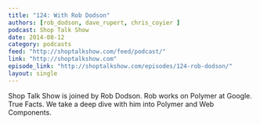 ```yaml
---
title: "124: With Rob Dodson"
authors: [rob_dodson, dave_rupert, chris_coyier ]
podcast: Shop Talk Show
date: 2014-08-12
category: podcasts
feed: "http://shoptalkshow.com/feed/podcast/"
link: "http://shoptalkshow.com"
episode_link: "http://shoptalkshow.com/episodes/124-rob-dodson/"
layout: single
---
```


Shop Talk Show is joined by Rob Dodson. Rob works on Polymer
at Google. True Facts. We take a deep dive with him into Polymer
and Web Components.
